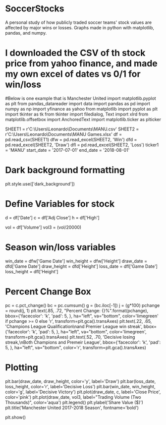 # SoccerStocks
A personal study of how publicly traded soccer teams' stock values are affected by major wins or losses. Graphs made in python with matplotlib, pandas, and numpy.
# I downloaded the CSV of th stock price from yahoo finance, and made my own excel of dates vs 0/1 for win/loss
#Below is one example that is Manchester United
import matplotlib.pyplot as plt
from pandas_datareader import data
import pandas as pd
import numpy as np
import yfinance as yahoo
from matplotlib import pyplot as plt
import tkinter as tk
from tkinter import filedialog, Text
import xlrd
from matplotlib.offsetbox import AnchoredText
import matplotlib.ticker as plticker

SHEET1 = r'C:\Users\Leonardo\Documents\MANU.csv'
SHEET2 = r'C:\Users\Leonardo\Documents\MANU Games.xlsx'
df = pd.read_csv(SHEET1)
dfw = pd.read_excel(SHEET2, 'Win')
dfd = pd.read_excel(SHEET2, 'Draw')
dfl = pd.read_excel(SHEET2, 'Loss')
ticker1 = 'MANU'
start_date = '2017-07-01'
end_date = '2018-08-01'
# Dark background formatting
plt.style.use(['dark_background'])

# Define Variables for stock
d = df['Date']
c = df['Adj Close']
h = df['High']

vol = df['Volume']
vol3 = (vol/20000)
# Season win/loss variables
win_date = dfw['Game Date']
win_height = dfw['Height']
draw_date = dfd['Game Date']
draw_height = dfd['Height']
loss_date = dfl['Game Date']
loss_height = dfl['Height']

# Percent Change Box
pc = c.pct_change()
bc = pc.cumsum()
g = (bc.iloc[-1])
j = (g*100)
pchange = round(j, 1)
plt.text(.85, .72, "Percent Change: {}%".format(pchange),
         bbox={'facecolor': 'k', 'pad': 5, },
         ha="left", va="bottom", color='limegreen' if pchange >= 0 else 'r',
         transform=plt.gca().transAxes)
plt.text(.22, .65, 'Champions League Qualification\nand Premier League win streak',
         bbox={'facecolor': 'k', 'pad': 5, },
         ha="left", va="bottom", color='limegreen',
         transform=plt.gca().transAxes)
plt.text(.52, .70, 'Decisive losing streak,\nBoth Champions and Premeir League',
         bbox={'facecolor': 'k', 'pad': 5, },
         ha="left", va="bottom", color='r',
         transform=plt.gca().transAxes)
# Plotting
plt.bar(draw_date, draw_height, color='y', label='Draw')
plt.bar(loss_date, loss_height, color='r', label='Decisive Loss')
plt.bar(win_date, win_height, color='g', label='Decisive Victory')
plt.plot(draw_date, c, label='Close Price', color='pink')
plt.plot(draw_date, vol3, label="Trading Volume (Two Thousands)",
         color='aqua')
plt.legend()
plt.ylabel('Share Value ($)')
plt.title('Manchester United 2017-2018 Season', fontname='bold')

plt.show()
